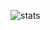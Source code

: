 ![stats](https://github-readme-stats.vercel.app/api?username=notsceptor&show_icons=true&bg_color=00000000)
